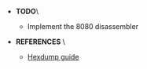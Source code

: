 * **TODO**\
	* Implement the 8080 disassembler

* **REFERENCES** \
	* [Hexdump guide](https://www.suse.com/c/making-sense-hexdump/)


